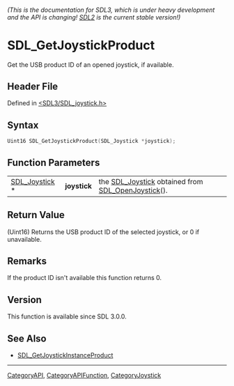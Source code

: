 ###### (This is the documentation for SDL3, which is under heavy development and the API is changing! [SDL2](https://wiki.libsdl.org/SDL2/) is the current stable version!)
# SDL_GetJoystickProduct

Get the USB product ID of an opened joystick, if available.

## Header File

Defined in [<SDL3/SDL_joystick.h>](https://github.com/libsdl-org/SDL/blob/main/include/SDL3/SDL_joystick.h)

## Syntax

```c
Uint16 SDL_GetJoystickProduct(SDL_Joystick *joystick);
```

## Function Parameters

|                                |              |                                                                                        |
| ------------------------------ | ------------ | -------------------------------------------------------------------------------------- |
| [SDL_Joystick](SDL_Joystick) * | **joystick** | the [SDL_Joystick](SDL_Joystick) obtained from [SDL_OpenJoystick](SDL_OpenJoystick)(). |

## Return Value

(Uint16) Returns the USB product ID of the selected joystick, or 0 if
unavailable.

## Remarks

If the product ID isn't available this function returns 0.

## Version

This function is available since SDL 3.0.0.

## See Also

- [SDL_GetJoystickInstanceProduct](SDL_GetJoystickInstanceProduct)

----
[CategoryAPI](CategoryAPI), [CategoryAPIFunction](CategoryAPIFunction), [CategoryJoystick](CategoryJoystick)

